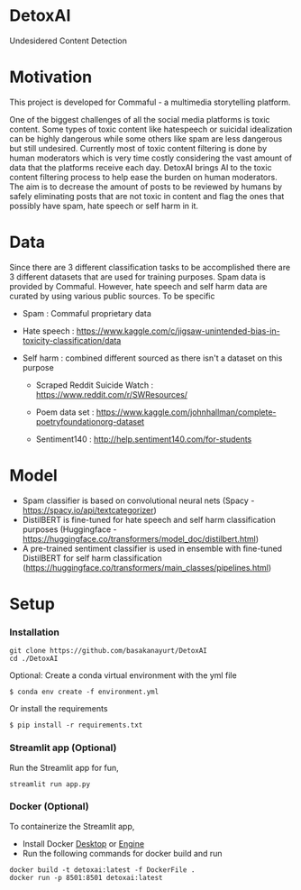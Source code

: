 # DetoxAI
Undesidered Content Detection


# Motivation
This project is developed for Commaful - a multimedia storytelling platform. 

One of the biggest challenges of all the social media platforms is toxic content. Some types of toxic content like hatespeech or suicidal idealization can be highly dangerous while some others like spam are less dangerous but still undesired. Currently most of toxic content filtering is done by human moderators which is very time costly considering the vast amount of data that the platforms receive each day. DetoxAI brings AI to the toxic content filtering process to help ease the burden on human moderators. The aim is to decrease the amount of posts to be reviewed by humans by safely eliminating posts that are not toxic in content and flag the ones that possibly have spam, hate speech or self harm in it.

# Data
Since there are 3 different classification tasks to be accomplished there are 3 different datasets that are used for training purposes. Spam data is provided by Commaful. However, hate speech and self harm data are curated by using various public sources. To be specific

* Spam : Commaful proprietary data

* Hate speech : https://www.kaggle.com/c/jigsaw-unintended-bias-in-toxicity-classification/data

* Self harm : combined different sourced as there isn't a dataset on this purpose

  * Scraped Reddit Suicide Watch : https://www.reddit.com/r/SWResources/
  
  * Poem data set : https://www.kaggle.com/johnhallman/complete-poetryfoundationorg-dataset
  
  * Sentiment140 : http://help.sentiment140.com/for-students


# Model
* Spam classifier is based on convolutional neural nets (Spacy - https://spacy.io/api/textcategorizer)
* DistilBERT is fine-tuned for hate speech and self harm classification purposes (Huggingface - https://huggingface.co/transformers/model_doc/distilbert.html)
* A pre-trained sentiment classifier is used in ensemble with fine-tuned DistilBERT for self harm classification (https://huggingface.co/transformers/main_classes/pipelines.html)


# Setup

### Installation
```
git clone https://github.com/basakanayurt/DetoxAI
cd ./DetoxAI
```
Optional: Create a conda virtual environment with the yml file
```
$ conda env create -f environment.yml
```
Or install the requirements
```
$ pip install -r requirements.txt   
```
### Streamlit app (Optional)
Run the Streamlit app for fun,
```
streamlit run app.py
```
### Docker (Optional)
To containerize the Streamlit app,
* Install Docker [Desktop](https://www.docker.com/products/docker-desktop) or [Engine](https://docs.docker.com/engine/)
* Run the following commands for docker build and run
```
docker build -t detoxai:latest -f DockerFile .
docker run -p 8501:8501 detoxai:latest
